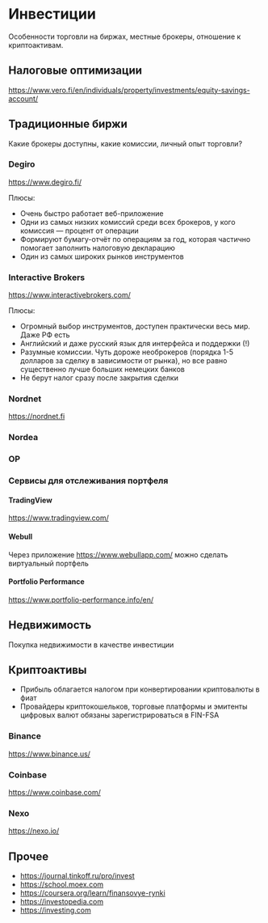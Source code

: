 # Инвестиции

Особенности торговли на биржах, местные брокеры, отношение к криптоактивам.

## Налоговые оптимизации

https://www.vero.fi/en/individuals/property/investments/equity-savings-account/

## Традиционные биржи

Какие брокеры доступны, какие комиссии, личный опыт торговли?

### Degiro

https://www.degiro.fi/

Плюсы:
- Очень быстро работает веб-приложение
- Одни из самых низких комиссий среди всех брокеров, у кого комиссия — процент от операции
- Формируют бумагу-отчёт по операциям за год, которая частично помогает заполнить налоговую декларацию
- Один из самых широких рынков инструментов

### Interactive Brokers

https://www.interactivebrokers.com/

Плюсы:
- Огромный выбор инструментов, доступен практически весь мир. Даже РФ есть
- Английский и даже русский язык для интерфейса и поддержки (!)
- Разумные комиссии. Чуть дороже необрокеров (порядка 1-5 долларов за сделку в зависимости от рынка), но все равно существенно лучше больших немецких банков
- Не берут налог сразу после закрытия сделки

### Nordnet

https://nordnet.fi

### Nordea

### OP

### Сервисы для отслеживания портфеля

#### TradingView

https://www.tradingview.com/

#### Webull

Через приложение https://www.webullapp.com/ можно сделать виртуальный портфель

#### Portfolio Performance

https://www.portfolio-performance.info/en/

## Недвижимость

Покупка недвижимости в качестве инвестиции

## Криптоактивы

- Прибыль облагается налогом при конвертировании криптовалюты в фиат
- Провайдеры криптокошельков, торговые платформы и эмитенты цифровых валют обязаны зарегистрироваться в FIN-FSA

### Binance

https://www.binance.us/

### Coinbase

https://www.coinbase.com/

### Nexo

https://nexo.io/

## Прочее

- https://journal.tinkoff.ru/pro/invest
- https://school.moex.com
- https://coursera.org/learn/finansovye-rynki
- https://investopedia.com
- https://investing.com
